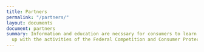 ```yaml
---
title: Partners
permalink: "/partners/"
layout: documents
document: partners
summary: Information and education are necssary for consumers to learn from and keep
  up with the activities of the Federal Competition and Consumer Protection Commission.
---
```

